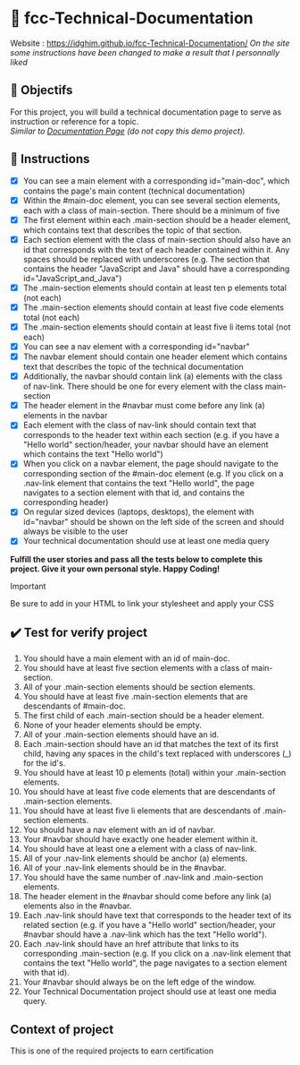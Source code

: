 # :notebook: fcc-Technical-Documentation
Website : https://idghim.github.io/fcc-Technical-Documentation/
*On the site some instructions have been changed to make a result that I personnally liked*

## :dart: Objectifs
For this project, you will build a technical documentation page to serve as instruction or reference for a topic.                        
*Similar to [Documentation Page]([https://technical-documentation-page.freecodecamp.rocks]) (do not copy this demo project).*

## :pushpin: Instructions
   - [x] You can see a main element with a corresponding id="main-doc", which contains the page's main content (technical documentation)
   - [x] Within the #main-doc element, you can see several section elements, each with a class of main-section. There should be a minimum of five
   - [x] The first element within each .main-section should be a header element, which contains text that describes the topic of that section.
   - [x] Each section element with the class of main-section should also have an id that corresponds with the text of each header contained within it. Any spaces should be replaced with underscores (e.g. The section that contains the header "JavaScript and Java" should have a corresponding id="JavaScript_and_Java")
   - [x] The .main-section elements should contain at least ten p elements total (not each)
   - [x] The .main-section elements should contain at least five code elements total (not each)
   - [x] The .main-section elements should contain at least five li items total (not each)
   - [x] You can see a nav element with a corresponding id="navbar"
   - [x] The navbar element should contain one header element which contains text that describes the topic of the technical documentation
   - [x] Additionally, the navbar should contain link (a) elements with the class of nav-link. There should be one for every element with the class main-section
   - [x] The header element in the #navbar must come before any link (a) elements in the navbar
   - [x] Each element with the class of nav-link should contain text that corresponds to the header text within each section (e.g. if you have a "Hello world" section/header, your navbar should have an element which contains the text "Hello world")
   - [x] When you click on a navbar element, the page should navigate to the corresponding section of the #main-doc element (e.g. If you click on a .nav-link element that contains the text "Hello world", the page navigates to a section element with that id, and contains the corresponding header)
   - [x] On regular sized devices (laptops, desktops), the element with id="navbar" should be shown on the left side of the screen and should always be visible to the user
   - [x] Your technical documentation should use at least one media query

**Fulfill the user stories and pass all the tests below to complete this project. Give it your own personal style. Happy Coding!**
>[!IMPORTANT]
>Be sure to add <link rel="stylesheet" href="styles.css"> in your HTML to link your stylesheet and apply your CSS

## :heavy_check_mark: Test for verify project
1. You should have a main element with an id of main-doc.
2. You should have at least five section elements with a class of main-section.
3. All of your .main-section elements should be section elements.
4. You should have at least five .main-section elements that are descendants of #main-doc.
5. The first child of each .main-section should be a header element.
6. None of your header elements should be empty.
7. All of your .main-section elements should have an id.
8. Each .main-section should have an id that matches the text of its first child, having any spaces in the child's text replaced with underscores (_) for the id's.
9. You should have at least 10 p elements (total) within your .main-section elements.
10. You should have at least five code elements that are descendants of .main-section elements.
11. You should have at least five li elements that are descendants of .main-section elements.
12. You should have a nav element with an id of navbar.
13. Your #navbar should have exactly one header element within it.
14. You should have at least one a element with a class of nav-link.
15. All of your .nav-link elements should be anchor (a) elements.
16. All of your .nav-link elements should be in the #navbar.
17. You should have the same number of .nav-link and .main-section elements.
18. The header element in the #navbar should come before any link (a) elements also in the #navbar.
19. Each .nav-link should have text that corresponds to the header text of its related section (e.g. if you have a "Hello world" section/header, your #navbar should have a .nav-link which has the text "Hello world").
20. Each .nav-link should have an href attribute that links to its corresponding .main-section (e.g. If you click on a .nav-link element that contains the text "Hello world", the page navigates to a section element with that id).
21. Your #navbar should always be on the left edge of the window.
22. Your Technical Documentation project should use at least one media query.
    
## Context of project 
This is one of the required projects to earn certification
